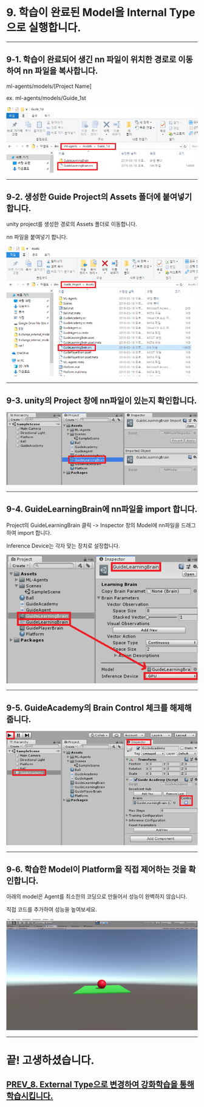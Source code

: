 # 9. 학습이 완료된 Model을 Internal Type으로 실행합니다.
- - -

## 9-1. 학습이 완료되어 생긴 nn 파일이 위치한 경로로 이동하여 nn 파일을 복사합니다.

ml-agents/models/[Project Name]

ex. ml-agents/models/Guide_1st

![Alt text](/unity_ml_agents_tutorial/9.change_internal_mode/1.find_nn_file.png)
- - -

## 9-2. 생성한 Guide Project의 Assets 폴더에 붙여넣기 합니다.

unity project를 생성한 경로의 Assets 폴더로 이동합니다.

nn 파일을 붙여넣기 합니다.

![Alt text](/unity_ml_agents_tutorial/9.change_internal_mode/2.move_nn_file.png)
- - -

## 9-3. unity의 Project 창에 nn파일이 있는지 확인합니다.

![Alt text](/unity_ml_agents_tutorial/9.change_internal_mode/3.confirm_nn_file.png)
- - -

## 9-4. GuideLearningBrain에 nn파일을 import 합니다.

Project의 GuideLearningBrain 클릭 -> Inspector 창의 Model에 nn파일을 드래그하여 import 합니다.  

Inference Device는 각자 맞는 장치로 설정합니다.

![Alt text](/unity_ml_agents_tutorial/9.change_internal_mode/4.import_nn_file.png)
- - -

## 9-5. GuideAcademy의 Brain Control 체크를 해제해줍니다.

![Alt text](/unity_ml_agents_tutorial/9.change_internal_mode/5.noncontrol.png)
- - -

## 9-6. 학습한 Model이 Platform을 직접 제어하는 것을 확인합니다.

아래의 model은 Agent를 최소한의 코딩으로 만들어서 성능이 완벽하지 않습니다.

직접 코드를 추가하여 성능을 높여보세요.

![Alt text](/unity_ml_agents_tutorial/9.change_internal_mode/6.internal_mode.gif)
- - -

# 끝! 고생하셨습니다.

## [PREV_8. External Type으로 변경하여 강화학습을 통해 학습시킵니다.](https://github.com/hyunho1027/Unity_ML_Agents_Tutorial/tree/master/unity_ml_agents_tutorial/8.change_external_mode)
